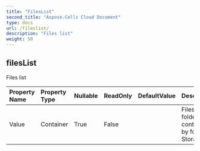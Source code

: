 ```yaml
---
title: "FilesList"
second_title: "Aspose.Cells Cloud Document"
type: docs
url: /fileslist/
description: "Files list"
weight: 50
---
```


## **filesList**

Files list 

| Property Name | Property Type | Nullable |  ReadOnly | DefaultValue | Description | 
| :- | :- | :- |:- |  :- | :- |
| Value | Container | True |  False |  | Files and folders contained by folder StorageFile. |  

